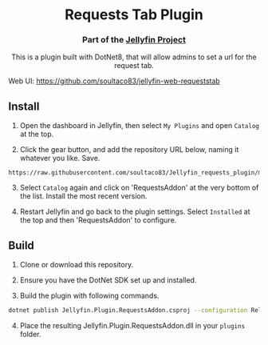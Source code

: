 <h1 align="center">Requests Tab Plugin</h1>
<h3 align="center">Part of the <a href="https://jellyfin.org">Jellyfin Project</a></h3>

<p align="center">
This is a plugin built with DotNet8, that will allow admins to set a url for the request tab.
</p>

Web UI: https://github.com/soultaco83/jellyfin-web-requeststab

## Install

1. Open the dashboard in Jellyfin, then select `My Plugins` and open `Catalog` at the top.

2. Click the gear button, and add the repository URL below, naming it whatever you like. Save.

```
https://raw.githubusercontent.com/soultaco83/Jellyfin_requests_plugin/master/manifest.json
```

3. Select `Catalog` again and click on 'RequestsAddon' at the very bottom of the list. Install the most recent version.

4. Restart Jellyfin and go back to the plugin settings. Select `Installed` at the top and then 'RequestsAddon' to configure.

## Build

1. Clone or download this repository.

2. Ensure you have the DotNet SDK set up and installed.

3. Build the plugin with following commands.

```sh
dotnet publish Jellyfin.Plugin.RequestsAddon.csproj --configuration Release --output bin
```

4. Place the resulting Jellyfin.Plugin.RequestsAddon.dll in your `plugins` folder.
